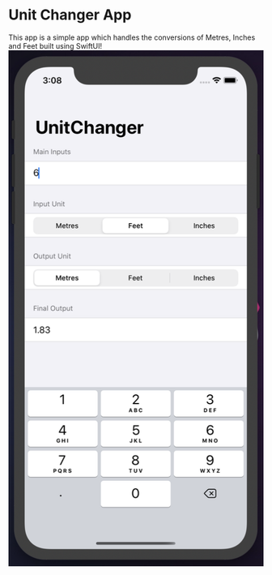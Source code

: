 # Unit Changer App #

This app is a simple app which handles the conversions of Metres, Inches and Feet built using SwiftUI!
![App UI Image](UnitChanger.png)
